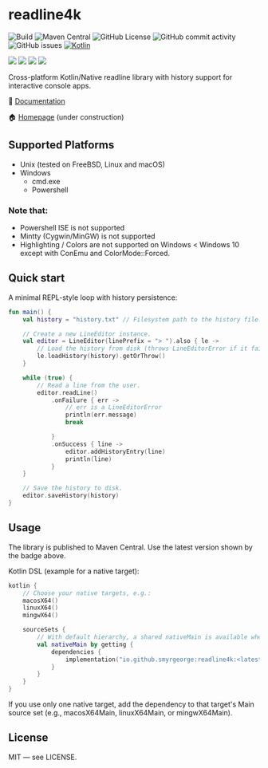 # readline4k

![Build](https://github.com/smyrgeorge/readline4k/actions/workflows/ci.yml/badge.svg)
![Maven Central](https://img.shields.io/maven-central/v/io.github.smyrgeorge/readline4k)
![GitHub License](https://img.shields.io/github/license/smyrgeorge/readline4k)
![GitHub commit activity](https://img.shields.io/github/commit-activity/w/smyrgeorge/readline4k)
![GitHub issues](https://img.shields.io/github/issues/smyrgeorge/readline4k)
[![Kotlin](https://img.shields.io/badge/kotlin-2.2.10-blue.svg?logo=kotlin)](http://kotlinlang.org)

![](https://img.shields.io/static/v1?label=&message=Platforms&color=grey)
![](https://img.shields.io/static/v1?label=&message=Linux&color=blue)
![](https://img.shields.io/static/v1?label=&message=macOS&color=blue)
![](https://img.shields.io/static/v1?label=&message=Windows&color=blue)

Cross-platform Kotlin/Native readline library with history support for interactive console apps.

📖 [Documentation](https://smyrgeorge.github.io/readline4k/)

🏠 [Homepage](https://smyrgeorge.github.io/) (under construction)

## Supported Platforms

- Unix (tested on FreeBSD, Linux and macOS)
- Windows
    - cmd.exe
    - Powershell

### Note that:

- Powershell ISE is not supported
- Mintty (Cygwin/MinGW) is not supported
- Highlighting / Colors are not supported on Windows < Windows 10 except with ConEmu and ColorMode::Forced.

## Quick start

A minimal REPL-style loop with history persistence:

```kotlin
fun main() {
    val history = "history.txt" // Filesystem path to the history file.

    // Create a new LineEditor instance.
    val editor = LineEditor(linePrefix = "> ").also { le ->
        // Load the history from disk (throws LineEditorError if it fails).
        le.loadHistory(history).getOrThrow()
    }

    while (true) {
        // Read a line from the user.
        editor.readLine()
            .onFailure { err ->
                // err is a LineEditorError
                println(err.message)
                break

            }
            .onSuccess { line ->
                editor.addHistoryEntry(line)
                println(line)
            }
    }

    // Save the history to disk.
    editor.saveHistory(history)
}
```

## Usage

The library is published to Maven Central.
Use the latest version shown by the badge above.

Kotlin DSL (example for a native target):

```kotlin
kotlin {
    // Choose your native targets, e.g.:
    macosX64()
    linuxX64()
    mingwX64()

    sourceSets {
        // With default hierarchy, a shared nativeMain is available when you have multiple native targets
        val nativeMain by getting {
            dependencies {
                implementation("io.github.smyrgeorge:readline4k:<latest>")
            }
        }
    }
}
```

If you use only one native target, add the dependency to that target's Main source set (e.g., macosX64Main,
linuxX64Main, or mingwX64Main).

## License

MIT — see LICENSE.

